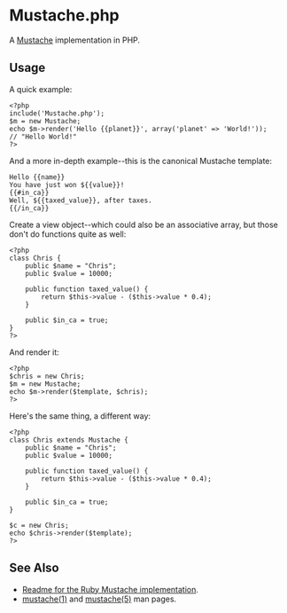 Mustache.php
============

A [Mustache](http://defunkt.github.com/mustache/) implementation in PHP.


Usage
-----

A quick example:

    <?php
    include('Mustache.php');
    $m = new Mustache;
    echo $m->render('Hello {{planet}}', array('planet' => 'World!'));
    // "Hello World!"
    ?>


And a more in-depth example--this is the canonical Mustache template:

    Hello {{name}}
    You have just won ${{value}}!
    {{#in_ca}}
    Well, ${{taxed_value}}, after taxes.
    {{/in_ca}}


Create a view object--which could also be an associative array, but those don't do functions quite as well:

    <?php
    class Chris {
        public $name = "Chris";
        public $value = 10000;
    
        public function taxed_value() {
            return $this->value - ($this->value * 0.4);
        }
    
        public $in_ca = true;
    }
    ?>


And render it:

    <?php
    $chris = new Chris;
    $m = new Mustache;
    echo $m->render($template, $chris);
    ?>

Here's the same thing, a different way:

    <?php
    class Chris extends Mustache {
        public $name = "Chris";
        public $value = 10000;
    
        public function taxed_value() {
            return $this->value - ($this->value * 0.4);
        }
    
        public $in_ca = true;
    }
    
    $c = new Chris;
    echo $chris->render($template);
    ?>


See Also
--------

 * [Readme for the Ruby Mustache implementation](http://github.com/defunkt/mustache/blob/master/README.md).
 * [mustache(1)](http://defunkt.github.com/mustache/mustache.1.html) and [mustache(5)](http://defunkt.github.com/mustache/mustache.5.html) man pages.